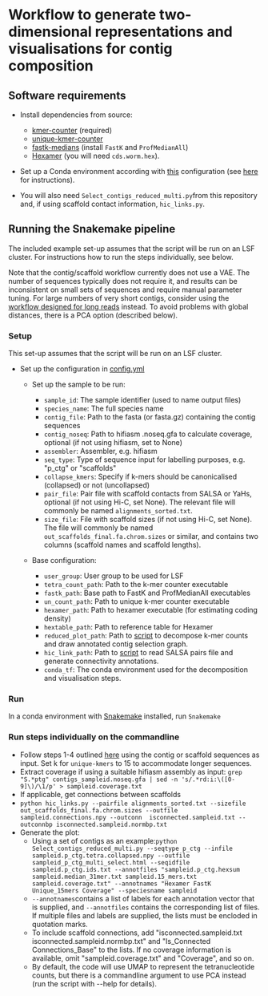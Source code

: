 # Workflow to generate two-dimensional representations and visualisations for contig composition

## Software requirements
- Install dependencies from source:
  - <a href="https://github.com/CobiontID/kmer-counter">kmer-counter</a> (required)
  - <a href="https://github.com/CobiontID/unique-kmer-counts">unique-kmer-counter</a>
  - <a href="https://github.com/CobiontID/fastk-medians">fastk-medians</a> (install `FastK` and `ProfMedianAll`)
  - <a href="https://github.com/richarddurbin/hexamer">Hexamer</a> (you will need `cds.worm.hex`).

- Set up a Conda environment according with <a href="https://github.com/CobiontID/read_VAE/blob/main/env_kmerviz.yaml">this</a> configuration (see <a href="https://conda.io/projects/conda/en/latest/user-guide/tasks/manage-environments.html#creating-an-environment-from-an-environment-yml-file">here</a> for instructions).

- You will also need `Select_contigs_reduced_multi.py`from this repository and, if using scaffold contact information, `hic_links.py`.

## Running the Snakemake pipeline
The included example set-up assumes that the script will be run on an LSF cluster. For instructions how to run the steps individually, see below.

Note that the contig/scaffold workflow currently does not use a VAE. The number of sequences typically does not require it, and results can be inconsistent on small sets of sequences and require manual parameter tuning. For large numbers of very short contigs, consider using the [workflow designed for long reads](https://github.com/CobiontID/read_VAE/blob/main/read_tools/Workflow.md) instead. To avoid problems with global distances, there is a PCA option (described below). 

### Setup
This set-up assumes that the script will be run on an LSF cluster.

- Set up the configuration in <a href="https://github.com/CobiontID/read_VAE/blob/main/contig_tools/config.yml">config.yml</a>
  - Set up the sample to be run: 
     - `sample_id`: The sample identifier (used to name output files)
     - `species_name`: The full species name 
     - `contig_file`: Path to the fasta (or fasta.gz) containing the contig sequences
     - `contig_noseq`: Path to hifiasm .noseq.gfa to calculate coverage, optional (if not using hifiasm, set to None)
     - `assembler`: Assembler, e.g. hifiasm
     - `seq_type`: Type of sequence input for labelling purposes, e.g. "p_ctg" or "scaffolds"
     - `collapse_kmers`: Specify if k-mers should be canonicalised (collapsed) or not (uncollapsed)
     - `pair_file`: Pair file with scaffold contacts from SALSA or YaHs, optional (if not using Hi-C, set None). The relevant file will commonly be named `alignments_sorted.txt`.
     - `size_file`: File with scaffold sizes (if not using Hi-C, set None). The file will commonly be named `out_scaffolds_final.fa.chrom.sizes` or similar, and contains two columns (scaffold names and scaffold lengths).

  - Base configuration:
     - `user_group`: User group to be used for LSF
     - `tetra_count_path`: Path to the k-mer counter executable
     - `fastk_path`: Base path to FastK and ProfMedianAll executables
     - `un_count_path`: Path to unique k-mer counter executable
     - `hexamer_path`: Path to hexamer executable (for estimating coding density)
     - `hextable_path`: Path to reference table for Hexamer
     - `reduced_plot_path`: Path to <a href="https://github.com/CobiontID/read_VAE/blob/main/contig_tools/scripts/Select_contigs_reduced_multi.py">script</a> to decompose k-mer counts and draw annotated contig selection graph.
     - `hic_link_path`: Path to <a href="https://github.com/CobiontID/read_VAE/blob/main/contig_tools/scripts/hic_links.py">script</a> to read SALSA pairs file and generate connectivity annotations.
     - `conda_tf`: The conda environment used for the decomposition and visualisation steps.

### Run
In a conda environment with <a href="https://snakemake.readthedocs.io/en/stable/">Snakemake</a> installed, run `Snakemake`

### Run steps individually on the commandline
- Follow steps 1-4 outlined [here](https://github.com/CobiontID/read_VAE/blob/main/read_tools/Workflow.md) using the contig or scaffold sequences as input. Set k for `unique-kmers` to 15 to accommodate longer sequences.
- Extract coverage if using a suitable hifiasm assembly as input:
`grep "S.*ptg" contigs_sampleid.noseq.gfa | sed -n 's/.*rd:i:\([0-9]\)/\1/p' > sampleid.coverage.txt`
- If applicable, get connections between scaffolds
- `python hic_links.py --pairfile alignments_sorted.txt --sizefile out_scaffolds_final.fa.chrom.sizes --outfile sampleid.connections.npy --outconn  isconnected.sampleid.txt --outconnbp isconnected.sampleid.normbp.txt`
- Generate the plot:
  - Using a set of contigs as an example:`python Select_contigs_reduced_multi.py --seqtype p_ctg --infile sampleid.p_ctg.tetra.collapsed.npy --outfile sampleid_p_ctg_multi_select.html --seqidfile sampleid.p_ctg.ids.txt --annotfiles "sampleid.p_ctg.hexsum sampleid.median_31mer.txt sampleid.15_mers.txt sampleid.coverage.txt" --annotnames "Hexamer FastK Unique_15mers Coverage" --speciesname sampleid`
  - `--annotnames`contains a list of labels for each annotation vector that is supplied, and `--annotfiles` contains the corresponding list of files. If multiple files and labels are supplied, the lists must be encloded in quotation marks.
  - To include scaffold connections, add "isconnected.sampleid.txt isconnected.sampleid.normbp.txt" and "Is_Connected Connections_Base" to the lists. If no coverage information is available, omit "sampleid.coverage.txt" and "Coverage", and so on.
  - By default, the code will use UMAP to represent the tetranucleotide counts, but there is a commandline argument to use PCA instead (run the script with --help for details).
